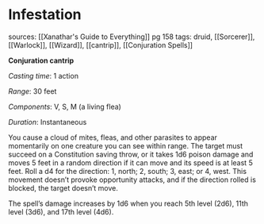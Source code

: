# Infestation
sources: [[Xanathar's Guide to Everything]] pg 158
tags: druid, [[Sorcerer]], [[Warlock]], [[Wizard]], [[cantrip]], [[Conjuration Spells]]

**Conjuration cantrip**

*Casting time*: 1 action

*Range*: 30 feet

*Components*: V, S, M (a living flea)

*Duration*: Instantaneous

You cause a cloud of mites, fleas, and other parasites to appear momentarily on one creature you can see within range. The target must succeed on a Constitution saving throw, or it takes 1d6 poison damage and moves 5 feet in a random direction if it can move and its speed is at least 5 feet. Roll a d4 for the direction: 1, north; 2, south; 3, east; or 4, west. This movement doesn’t provoke opportunity attacks, and if the direction rolled is blocked, the target doesn’t move.

The spell’s damage increases by 1d6 when you reach 5th level (2d6), 11th level (3d6), and 17th level (4d6).
